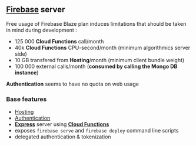 ## [Firebase](https://firebase.google.com/docs/web/setup) server
Free usage of Firebase Blaze plan induces limitations that should be taken in mind during development :
* 125 000 **Cloud Functions** call/month
* 40k **Cloud Functions** CPU-second/month (minimum algorithmics server side)
* 10 GB transfered from **Hosting**/month (minimum client bundle weight)
* 100 000 external calls/month (**consumed by calling the Mongo DB instance**)

**Authentication** seems to have no quota on web usage

### Base features
* [Hosting](https://firebase.google.com/docs/hosting/)
* [Authentication](https://firebase.google.com/docs/auth/)
* [**Express**](http://expressjs.com/) server using [**Cloud Functions**](https://firebase.google.com/docs/functions/)
* exposes `firebase serve` and `firebase deploy` command line scripts
* delegated authentication & tokenization